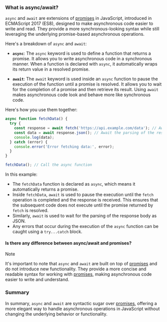 ### What is async/await?

`async` and  `await` are extensions of [promises](./Promises.md) in JavaScript, introduced in ECMAScript 2017 (ES8), designed to make asynchronous code easier to write and read. They provide a more synchronous-looking syntax while still leveraging the underlying promise-based asynchronous operations.

Here's a breakdown of `async` and `await`:

- **`async`**: The `async` keyword is used to define a function that returns a promise. It allows you to write asynchronous code in a synchronous manner. When a function is declared with `async`, it automatically wraps its return value in a resolved promise.
    
- **`await`**: The `await` keyword is used inside an `async` function to pause the execution of the function until a promise is resolved. It allows you to wait for the completion of a promise and then retrieve its result. Using `await` makes asynchronous code look and behave more like synchronous code.
    

Here's how you use them together:

```javascript
async function fetchData() {
  try {
    const response = await fetch('https://api.example.com/data'); // Await the completion of the fetch request
    const data = await response.json(); // Await the parsing of the response body as JSON
    console.log(data);
  } catch (error) {
    console.error('Error fetching data:', error);
  }
}

fetchData(); // Call the async function

```

In this example:

- The `fetchData` function is declared as `async`, which means it automatically returns a promise.
- Inside `fetchData`, `await` is used to pause the execution until the `fetch` operation is completed and the response is received. This ensures that the subsequent code does not execute until the promise returned by `fetch` is resolved.
- Similarly, `await` is used to wait for the parsing of the response body as JSON.
- Any errors that occur during the execution of the `async` function can be caught using a `try...catch` block.

#### Is there any difference between async/await and promises?

> [!NOTE]
> It's important to note that `async` and `await` are built on top of [promises](./Promises.md) and do not introduce new functionality. They provide a more concise and readable syntax for working with [promises](./Promises.md), making asynchronous code easier to write and understand.

### Summary 

In summary, `async` and `await` are syntactic sugar over [promises](./Promises.md), offering a more elegant way to handle asynchronous operations in JavaScript without changing the underlying behavior or functionality.